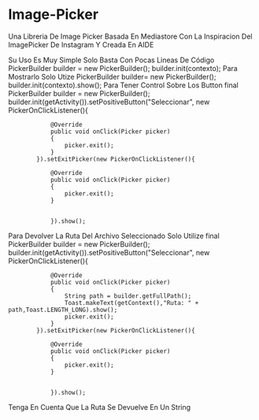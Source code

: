 # Image-Picker
Una Libreria De Image Picker Basada En Mediastore Con La Inspiracion Del ImagePicker De Instagram Y Creada En AIDE

Su Uso Es Muy Simple Solo Basta Con Pocas Lineas De Código
PickerBuilder builder = new PickerBuilder();
builder.init(contexto);
Para Mostrarlo Solo Utize
PickerBuilder builder= new PickerBuilder();
builder.init(contexto).show();
Para Tener Control Sobre Los Button
	final PickerBuilder builder = new PickerBuilder();
		builder.init(getActivity()).setPositiveButton("Seleccionar", new PickerOnClickListener(){

				@Override
				public void onClick(Picker picker)
				{
					picker.exit();
				}
			}).setExitPicker(new PickerOnClickListener(){

				@Override
				public void onClick(Picker picker)
				{
					picker.exit();
				}

					
				}).show();
Para Devolver La Ruta Del Archivo Seleccionado Solo Utilize
	final PickerBuilder builder = new PickerBuilder();
		builder.init(getActivity()).setPositiveButton("Seleccionar", new PickerOnClickListener(){

				@Override
				public void onClick(Picker picker)
				{
					String path = builder.getFullPath();
					Toast.makeText(getContext(),"Ruta: " + path,Toast.LENGTH_LONG).show();
					picker.exit();
				}
			}).setExitPicker(new PickerOnClickListener(){

				@Override
				public void onClick(Picker picker)
				{
					picker.exit();
				}

					
				}).show();
Tenga En Cuenta Que La Ruta Se Devuelve En Un String
